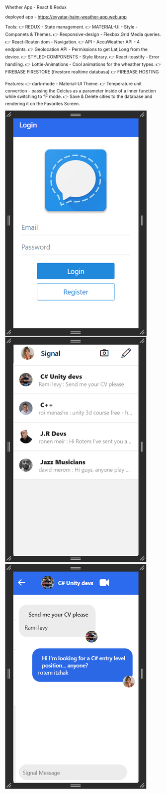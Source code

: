 Whether App - React & Redux

deployed app - https://evyatar-haim-weather-app.web.app

Tools: 
👉 REDUX - State management.
👉 MATERIAL-UI - Style - Componets & Themes. 
👉 Responsive-design - Flexbox,Grid Media queries.
👉 React-Router-dom - Navigation.
👉 API - AccuWeather API - 4 endpoints.
👉 Geolocation API - Permissions to get Lat,Long from the device.
👉 STYLED-COMPONENTS - Style library.
👉 React-toastify - Error handling.
👉 Lottie-Animations - Cool animations for the wheather types.
👉 FIREBASE FIRESTORE (firestore realtime databasa) 
👉 FIREBASE HOSTING 

Features:
👉 dark-mode - Material-UI Theme.
👉 Temperature unit convertion - passing the Celcius as a parameter inside of a inner function while switching to °F mode. 
👉 Save & Delete cities to the database and rendering it on the Favorites Screen.

![alt text](https://github.com/EvyatarHaim1/SIGNAL-React-Native/blob/main/screenView1.png)
![alt text](https://github.com/EvyatarHaim1/SIGNAL-React-Native/blob/main/screenView2.png)
![alt text](https://github.com/EvyatarHaim1/SIGNAL-React-Native/blob/main/screenView3.png)
